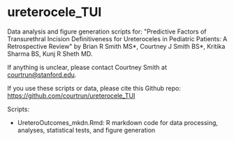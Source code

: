 # ureterocele_TUI

Data analysis and figure generation scripts for: "Predictive Factors of Transurethral Incision Definitiveness for Ureteroceles in Pediatric Patients: A Retrospective Review" by Brian R Smith MS*, Courtney J Smith BS*, Kritika Sharma BS, Kunj R Sheth MD.

If anything is unclear, please contact Courtney Smith at courtrun@stanford.edu.

If you use these scripts or data, please cite this Github repo: https://github.com/courtrun/ureterocele_TUI

Scripts:
- UreteroOutcomes_mkdn.Rmd: R markdown code for data processing, analyses, statistical tests, and figure generation
